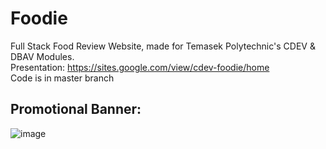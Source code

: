 # Foodie
Full Stack Food Review Website, made for Temasek Polytechnic's CDEV & DBAV Modules. 
<br>
Presentation: https://sites.google.com/view/cdev-foodie/home
<br>
Code is in master branch

## Promotional Banner:
![image](https://user-images.githubusercontent.com/107395637/217201416-673f244e-459b-43a7-b78f-9d0d31b3d0c1.png)

